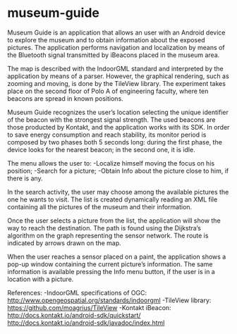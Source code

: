 # museum-guide
Museum Guide is an application that allows an user with an Android device to explore the museum and to obtain information about the exposed pictures.
The application performs navigation and localization by means of the Bluetooth signal transmitted by iBeacons placed in the museum area.

The map is described with the IndoorGML standard and interpreted by the application by means of a parser.
However, the graphical rendering, such as zooming and moving, is done by the TileView library.
The experiment takes place on the second floor of Polo A of engineering faculty, where ten beacons are spread in known positions.

Museum Guide recognizes the user’s location selecting the unique identifier of the beacon with the strongest signal strength.
The used beacons are those producted by Kontakt, and the application works with its SDK.
In order to save energy consumption and reach stability, its monitor period is composed by two phases both 5 seconds long: during the first phase, the device looks for the nearest beacon; in the second one, it is idle.

The menu allows the user to:
-Localize himself moving the focus on his position;
-Search for a picture;
-Obtain Info about the picture close to him, if there is any.

In the search activity, the user may choose among the available pictures the one he wants to visit.
The list is created dynamically reading an XML file containing all the pictures of the museum and their information.

Once the user selects a picture from the list, the application will show the way to reach the destination.
The path is found using the Dijkstra’s algorithm on the graph representing the sensor network.
The route is indicated by arrows drawn on the map.

When the user reaches a sensor placed on a paint, the application shows a pop-up window containing the current picture’s information.
The same information is available pressing the Info menu button, if the user is in a location with a picture.

References:
-IndoorGML specifications of OGC: http://www.opengeospatial.org/standards/indoorgml
-TileView library: https://github.com/moagrius/TileView
-Kontakt iBeacon: http://docs.kontakt.io/android-sdk/quickstart/ http://docs.kontakt.io/android-sdk/javadoc/index.html

